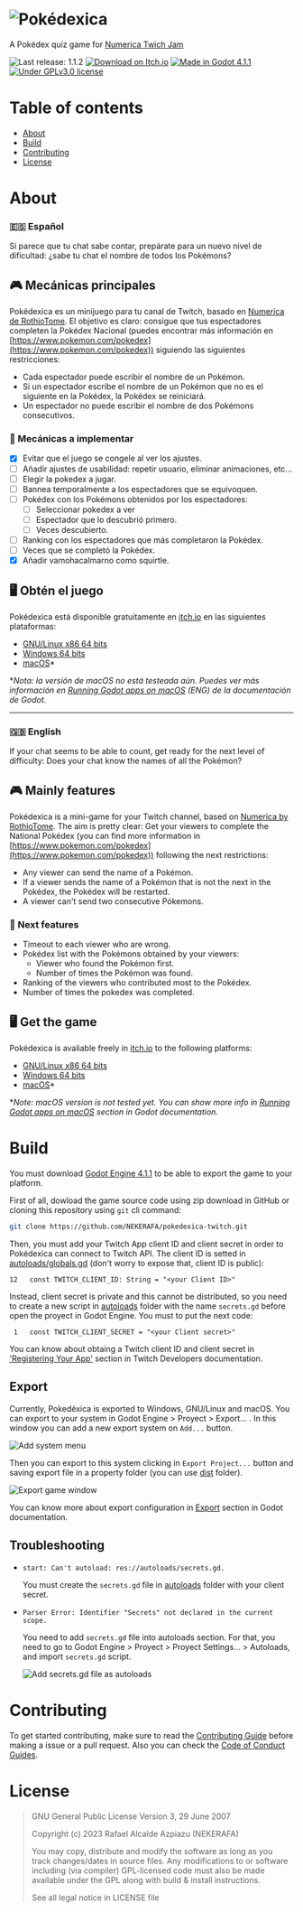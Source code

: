 # ![Pokédexica](/extra/logo.png)

A Pokédex quiz game for
[Numerica Twich Jam](https://itch.io/jam/numerica-twitch-jam)

![Last release: 1.1.2](https://img.shields.io/github/v/release/nekerafa/pokedexica-twitch)
[![Download on Itch.io](https://img.shields.io/badge/Itch.io-Download%20now-FF2449?logo=itchdotio&logoColor=white)](https://nekerafa.itch.io/pokedexica-twitch)
[![Made in Godot 4.1.1](https://img.shields.io/badge/Godot-4.1.1-blue?logo=godotengine&logoColor=white)](https://godotengine.org)
[![Under GPLv3.0 license](https://img.shields.io/github/license/NEKERAFA/pokedexica-twitch)](LICENSE)

# Table of contents
- [About](#about)
- [Build](#about)
- [Contributing](#contributing)
- [License](#license)

# About

### **🇪🇸 Español**

Si parece que tu chat sabe contar, prepárate para un nuevo nivel de dificultad:
¿sabe tu chat el nombre de todos los Pokémons?

## 🎮 Mecánicas principales

Pokédexica es un minijuego para tu canal de Twitch, basado en
[Numerica de RothioTome](https://rothiotome.itch.io/numerica). El objetivo es
claro: consigue que tus espectadores completen la Pokédex Nacional (puedes
encontrar más información en
[https://www.pokemon.com/pokedex](https://www.pokemon.com/pokedex)) siguiendo
las siguientes restricciones:

- Cada espectador puede escribir el nombre de un Pokémon.
- Si un espectador escribe el nombre de un Pokémon que no es el siguiente en la
  Pokédex, la Pokédex se reiniciará.
- Un espectador no puede escribir el nombre de dos Pokémons consecutivos.

### 📌 Mecánicas a implementar

- [x] Evitar que el juego se congele al ver los ajustes.
- [ ] Añadir ajustes de usabilidad: repetir usuario, eliminar animaciones, etc...
- [ ] Elegir la pokedex a jugar.
- [ ] Bannea temporalmente a los espectadores que se equivoquen.
- [ ] Pokédex con los Pokémons obtenidos por los espectadores:
  - [ ] Seleccionar pokedex a ver
  - [ ] Espectador que lo descubrió primero.
  - [ ] Veces descubierto.
- [ ] Ranking con los espectadores que más completaron la Pokédex.
- [ ] Veces que se completó la Pokédex.
- [x] Añadir vamohacalmarno como squirtle.

## 🖥️ Obtén el juego

Pokédexica está disponible gratuitamente en [itch.io](https://itch.io) en las
siguientes plataformas:

- [GNU/Linux x86 64 bits](https://github.com/NEKERAFA/pokedexica-twitch/releases/download/v1.1.0/pokedexica-twitch_1.1_linux_x86_64.zip)
- [Windows 64 bits](https://github.com/NEKERAFA/pokedexica-twitch/releases/download/v1.1.0/pokedexica-twitch_1.1_win-x64.zip)
- [macOS](https://github.com/NEKERAFA/pokedexica-twitch/releases/download/v1.1.0/pokedexica-twitch_1.1_macos_unsigned.zip)*

**Nota: la versión de macOS no está testeada aún. Puedes ver más información en [Running Godot apps on macOS](https://docs.godotengine.org/en/stable/tutorials/export/running_on_macos.html) (ENG) de la documentación de Godot.*

---

### **🇬🇧 English**

If your chat seems to be able to count, get ready for the next level of
difficulty: Does your chat know the names of all the Pokémon?

## 🎮 Mainly features

Pokédexica is a mini-game for your Twitch channel, based on
[Numerica by RothioTome](https://rothiotome.itch.io/numerica). The aim is pretty
clear: Get your viewers to complete the National Pokédex (you can find more
information in
[https://www.pokemon.com/pokedex](https://www.pokemon.com/pokedex)) following
the next restrictions:

- Any viewer can send the name of a Pokémon.
- If a viewer sends the name of a Pokémon that is not the next in the Pokédex,
  the Pokédex will be restarted.
- A viewer can't send two consecutive Pókemons.

### 📌 Next features

- Timeout to each viewer who are wrong.
- Pokédex list with the Pokémons obtained by your viewers:
  - Viewer who found the Pokémon first.
  - Number of times the Pokémon was found.
- Ranking of the viewers who contributed most to the Pokédex.
- Number of times the pokedex was completed.

## 🖥️ Get the game

Pokédexica is avaliable freely in
[itch.io](https://nekerafa.itch.io/pokedexica-twitch) to the following
platforms:

- [GNU/Linux x86 64 bits](https://github.com/NEKERAFA/pokedexica-twitch/releases/download/v1.1.0/pokedexica-twitch_1.1_linux_x86_64.zip)
- [Windows 64 bits](https://github.com/NEKERAFA/pokedexica-twitch/releases/download/v1.1.0/pokedexica-twitch_1.1_win-x64.zip)
- [macOS](https://github.com/NEKERAFA/pokedexica-twitch/releases/download/v1.1.0/pokedexica-twitch_1.1_macos_unsigned.zip)*

**Note: macOS version is not tested yet. You can show more info in [Running Godot apps on macOS](https://docs.godotengine.org/en/stable/tutorials/export/running_on_macos.html) section in Godot documentation.*

# Build

You must download [Godot Engine 4.1.1](https://github.com/godotengine/godot/releases/tag/4.1.1-stable) to be able to export the game to your platform.

First of all, dowload the game source code using zip download in GitHub or cloning this repository using `git` cli command:

```bash
git clone https://github.com/NEKERAFA/pokedexica-twitch.git
```

Then, you must add your Twitch App client ID and client secret in order to Pokédexica can connect to Twitch API. The client ID is setted in [autoloads/globals.gd](autoloads/globals.gd) (don't worry to expose that, client ID is public):

```gdscript
12   const TWITCH_CLIENT_ID: String = "<your Client ID>"
```

Instead, client secret is private and this cannot be distributed, so you need to create a new script in [autoloads](autoloads) folder with the name `secrets.gd` before open the proyect in Godot Engine. You must to put the next code:

```gdscript
 1   const TWITCH_CLIENT_SECRET = "<your Client secret>"
```

You can know about obtaing a Twitch client ID and client secret in ['Registering Your App'](https://dev.twitch.tv/docs/authentication/register-app) section in Twitch Developers documentation.

## Export

Currently, Pokedéxica is exported to Windows, GNU/Linux and macOS. You can export to your system in Godot Engine > Proyect > Export... . In this window you can add a new export system on `Add...` button.

![Add system menu](extra/add-system.png)

Then you can export to this system clicking in `Export Project...` button and saving export file in a property folder (you can use [dist](dist) folder).

![Export game window](extra/export-game.png)

You can know more about export configuration in [Export](https://docs.godotengine.org/en/stable/tutorials/export/index.html) section in Godot documentation.

## Troubleshooting

* `start: Can't autoload: res://autoloads/secrets.gd.`

  You must create the `secrets.gd` file in [autoloads](autoloads) folder with your client secret.

* `Parser Error: Identifier "Secrets" not declared in the current scope.`

  You need to add `secrets.gd` file into autoloads section. For that, you need to go to Godot Engine > Proyect > Proyect Settings... > Autoloads, and import `secrets.gd` script.

  ![Add secrets.gd file as autoloads](extra/add-autoload.png)

# Contributing

To get started contributing, make sure to read the [Contributing Guide](CONTRIBUTING.md) before making a issue or a pull request. Also you can check the [Code of Conduct Guides](CODE_OF_CONDUCT.md).

# License

> GNU General Public License Version 3, 29 June 2007
>
> Copyright (c) 2023 Rafael Alcalde Azpiazu (NEKERAFA)
>
> You may copy, distribute and modify the software as long as you track
> changes/dates in source files. Any modifications to or software including (via
> compiler) GPL-licensed code must also be made available under the GPL along
> with build & install instructions.
>
> See all legal notice in LICENSE file
